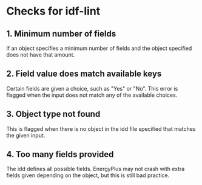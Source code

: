 # Checks for idf-lint

## 1. Minimum number of fields

If an object specifies a minimum number of fields and the object
specified does not have that amount.

## 2. Field value does match available keys

Certain fields are given a choice, such as "Yes" or "No". This error is
flagged when the input does not match any of the available choices.

## 3. Object type not found

This is flagged when there is no object in the idd file specified that
matches the given input.

## 4. Too many fields provided

The idd defines all possible fields. EnergyPlus may not crash with extra
fields given depending on the object, but this is still bad practice.

